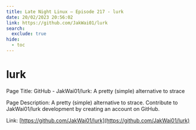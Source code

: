 ```yaml
---
title: Late Night Linux – Episode 217 - lurk
date: 20/02/2023 20:56:02
link: https://github.com/JakWai01/lurk
search:
  exclude: true
hide:
  - toc
---
```


# lurk

Page Title: GitHub - JakWai01/lurk: A pretty (simple) alternative to strace

Page Description: A pretty (simple) alternative to strace. Contribute to JakWai01/lurk development by creating an account on GitHub. 

Link: [https://github.com/JakWai01/lurk](https://github.com/JakWai01/lurk)